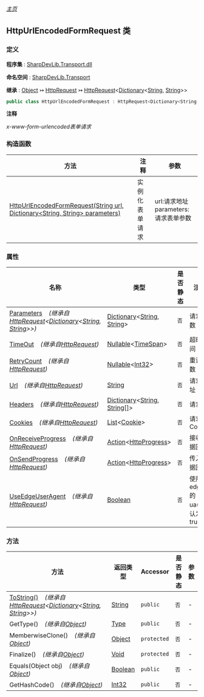 ###### [主页](./Index.md "主页")

## HttpUrlEncodedFormRequest 类

### 定义

**程序集** : [SharpDevLib.Transport.dll](./SharpDevLib.Transport.assembly.md "SharpDevLib.Transport.dll")

**命名空间** : [SharpDevLib.Transport](./SharpDevLib.Transport.namespace.md "SharpDevLib.Transport")

**继承** : [Object](https://learn.microsoft.com/en-us/dotnet/api/system.object "Object") ↣ [HttpRequest](./SharpDevLib.Transport.HttpRequest.md "HttpRequest") ↣ [HttpRequest](./SharpDevLib.Transport.HttpRequest.1.md "HttpRequest")\<[Dictionary](https://learn.microsoft.com/en-us/dotnet/api/system.collections.generic.dictionary-2 "Dictionary")\<[String](https://learn.microsoft.com/en-us/dotnet/api/system.string "String"), [String](https://learn.microsoft.com/en-us/dotnet/api/system.string "String")\>\>

``` csharp
public class HttpUrlEncodedFormRequest : HttpRequest<Dictionary<String, String>>
```

**注释**

*x-www-form-urlencoded表单请求*


### 构造函数

|方法|注释|参数|
|---|---|---|
|[HttpUrlEncodedFormRequest(String url, Dictionary\<String, String\> parameters)](./SharpDevLib.Transport.HttpUrlEncodedFormRequest.ctor.String.Dictionary.String.String.md "HttpUrlEncodedFormRequest(String url, Dictionary<String, String> parameters)")|实例化表单请求|url:请求地址<br>parameters:请求表单参数|


### 属性

|名称|类型|是否静态|注释|
|---|---|---|---|
|[Parameters](./SharpDevLib.Transport.HttpRequest.1.Parameters.md "Parameters")&nbsp;&nbsp;&nbsp;&nbsp;*(继承自[HttpRequest](./SharpDevLib.Transport.HttpRequest.1.md "HttpRequest")\<[Dictionary](https://learn.microsoft.com/en-us/dotnet/api/system.collections.generic.dictionary-2 "Dictionary")\<[String](https://learn.microsoft.com/en-us/dotnet/api/system.string "String"), [String](https://learn.microsoft.com/en-us/dotnet/api/system.string "String")\>\>)*|[Dictionary](https://learn.microsoft.com/en-us/dotnet/api/system.collections.generic.dictionary-2 "Dictionary")\<[String](https://learn.microsoft.com/en-us/dotnet/api/system.string "String"), [String](https://learn.microsoft.com/en-us/dotnet/api/system.string "String")\>|`否`|请求参数|
|[TimeOut](./SharpDevLib.Transport.HttpRequest.TimeOut.md "TimeOut")&nbsp;&nbsp;&nbsp;&nbsp;*(继承自[HttpRequest](./SharpDevLib.Transport.HttpRequest.md "HttpRequest"))*|[Nullable](https://learn.microsoft.com/en-us/dotnet/api/system.nullable-1 "Nullable")\<[TimeSpan](https://learn.microsoft.com/en-us/dotnet/api/system.timespan "TimeSpan")\>|`否`|超时时间|
|[RetryCount](./SharpDevLib.Transport.HttpRequest.RetryCount.md "RetryCount")&nbsp;&nbsp;&nbsp;&nbsp;*(继承自[HttpRequest](./SharpDevLib.Transport.HttpRequest.md "HttpRequest"))*|[Nullable](https://learn.microsoft.com/en-us/dotnet/api/system.nullable-1 "Nullable")\<[Int32](https://learn.microsoft.com/en-us/dotnet/api/system.int32 "Int32")\>|`否`|重试次数|
|[Url](./SharpDevLib.Transport.HttpRequest.Url.md "Url")&nbsp;&nbsp;&nbsp;&nbsp;*(继承自[HttpRequest](./SharpDevLib.Transport.HttpRequest.md "HttpRequest"))*|[String](https://learn.microsoft.com/en-us/dotnet/api/system.string "String")|`否`|请求地址|
|[Headers](./SharpDevLib.Transport.HttpRequest.Headers.md "Headers")&nbsp;&nbsp;&nbsp;&nbsp;*(继承自[HttpRequest](./SharpDevLib.Transport.HttpRequest.md "HttpRequest"))*|[Dictionary](https://learn.microsoft.com/en-us/dotnet/api/system.collections.generic.dictionary-2 "Dictionary")\<[String](https://learn.microsoft.com/en-us/dotnet/api/system.string "String"), [String\[\]](https://learn.microsoft.com/en-us/dotnet/api/system.string[] "String\[\]")\>|`否`|请求头|
|[Cookies](./SharpDevLib.Transport.HttpRequest.Cookies.md "Cookies")&nbsp;&nbsp;&nbsp;&nbsp;*(继承自[HttpRequest](./SharpDevLib.Transport.HttpRequest.md "HttpRequest"))*|[List](https://learn.microsoft.com/en-us/dotnet/api/system.collections.generic.list-1 "List")\<[Cookie](https://learn.microsoft.com/en-us/dotnet/api/system.net.cookie "Cookie")\>|`否`|请求Cookie|
|[OnReceiveProgress](./SharpDevLib.Transport.HttpRequest.OnReceiveProgress.md "OnReceiveProgress")&nbsp;&nbsp;&nbsp;&nbsp;*(继承自[HttpRequest](./SharpDevLib.Transport.HttpRequest.md "HttpRequest"))*|[Action](https://learn.microsoft.com/en-us/dotnet/api/system.action-1 "Action")\<[HttpProgress](./SharpDevLib.Transport.HttpProgress.md "HttpProgress")\>|`否`|接收数据回调|
|[OnSendProgress](./SharpDevLib.Transport.HttpRequest.OnSendProgress.md "OnSendProgress")&nbsp;&nbsp;&nbsp;&nbsp;*(继承自[HttpRequest](./SharpDevLib.Transport.HttpRequest.md "HttpRequest"))*|[Action](https://learn.microsoft.com/en-us/dotnet/api/system.action-1 "Action")\<[HttpProgress](./SharpDevLib.Transport.HttpProgress.md "HttpProgress")\>|`否`|传入数据回调|
|[UseEdgeUserAgent](./SharpDevLib.Transport.HttpRequest.UseEdgeUserAgent.md "UseEdgeUserAgent")&nbsp;&nbsp;&nbsp;&nbsp;*(继承自[HttpRequest](./SharpDevLib.Transport.HttpRequest.md "HttpRequest"))*|[Boolean](https://learn.microsoft.com/en-us/dotnet/api/system.boolean "Boolean")|`否`|使用edge的ua(默认为true)|


### 方法

|方法|返回类型|Accessor|是否静态|参数|
|---|---|---|---|---|
|[ToString()](./SharpDevLib.Transport.HttpRequest.1.ToString.md "ToString()")&nbsp;&nbsp;&nbsp;&nbsp;*(继承自[HttpRequest](./SharpDevLib.Transport.HttpRequest.1.md "HttpRequest")\<[Dictionary](https://learn.microsoft.com/en-us/dotnet/api/system.collections.generic.dictionary-2 "Dictionary")\<[String](https://learn.microsoft.com/en-us/dotnet/api/system.string "String"), [String](https://learn.microsoft.com/en-us/dotnet/api/system.string "String")\>\>)*|[String](https://learn.microsoft.com/en-us/dotnet/api/system.string "String")|`public`|`否`|-|
|GetType()&nbsp;&nbsp;&nbsp;&nbsp;*(继承自[Object](https://learn.microsoft.com/en-us/dotnet/api/system.object "Object"))*|[Type](https://learn.microsoft.com/en-us/dotnet/api/system.type "Type")|`public`|`否`|-|
|MemberwiseClone()&nbsp;&nbsp;&nbsp;&nbsp;*(继承自[Object](https://learn.microsoft.com/en-us/dotnet/api/system.object "Object"))*|[Object](https://learn.microsoft.com/en-us/dotnet/api/system.object "Object")|`protected`|`否`|-|
|Finalize()&nbsp;&nbsp;&nbsp;&nbsp;*(继承自[Object](https://learn.microsoft.com/en-us/dotnet/api/system.object "Object"))*|[Void](https://learn.microsoft.com/en-us/dotnet/api/system.void "Void")|`protected`|`否`|-|
|Equals(Object obj)&nbsp;&nbsp;&nbsp;&nbsp;*(继承自[Object](https://learn.microsoft.com/en-us/dotnet/api/system.object "Object"))*|[Boolean](https://learn.microsoft.com/en-us/dotnet/api/system.boolean "Boolean")|`public`|`否`|-|
|GetHashCode()&nbsp;&nbsp;&nbsp;&nbsp;*(继承自[Object](https://learn.microsoft.com/en-us/dotnet/api/system.object "Object"))*|[Int32](https://learn.microsoft.com/en-us/dotnet/api/system.int32 "Int32")|`public`|`否`|-|


